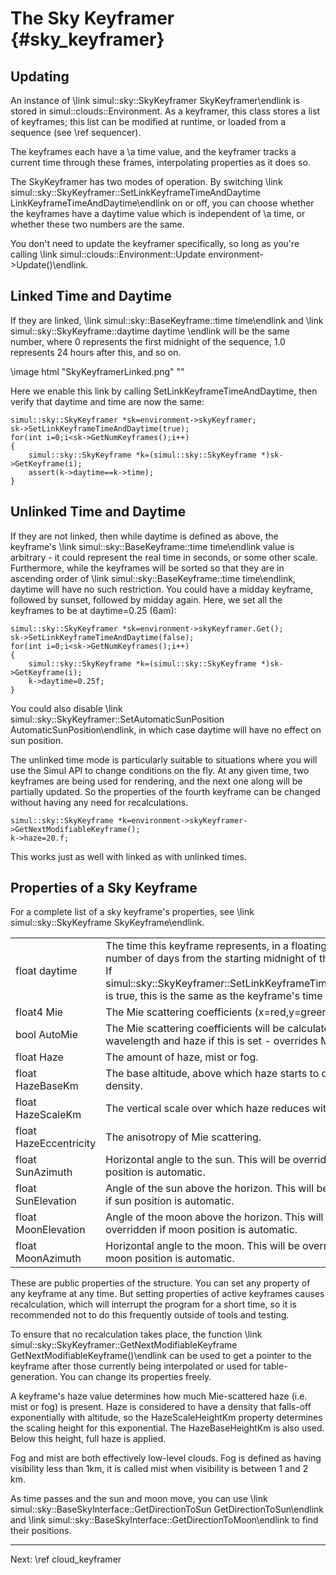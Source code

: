 The Sky Keyframer {#sky_keyframer}
=================

Updating
--------
An instance of \link simul::sky::SkyKeyframer SkyKeyframer\endlink is stored in simul::clouds::Environment. As a keyframer, this class
stores a list of keyframes; this list can be modified at runtime, or loaded from a sequence (see \ref sequencer).

The keyframes each have a \a time value, and the keyframer tracks a current time through these frames, interpolating properties as it does so.

The SkyKeyframer has two modes of operation. By switching \link simul::sky::SkyKeyframer::SetLinkKeyframeTimeAndDaytime LinkKeyframeTimeAndDaytime\endlink on or off,
you can choose whether the keyframes have a daytime value which is independent of \a time, or whether these two numbers are the same.

You don't need to update the keyframer specifically, so long as you're calling \link simul::clouds::Environment::Update environment->Update()\endlink.

Linked Time and Daytime
-----------------------

If they are linked, \link simul::sky::BaseKeyframe::time time\endlink and \link simul::sky::SkyKeyframe::daytime daytime \endlink
will be the same number, where 0 represents the first midnight of the sequence, 1.0 represents 24 hours after this, and so on.

\image html "SkyKeyframerLinked.png" ""

Here we enable this link by calling SetLinkKeyframeTimeAndDaytime, then verify that daytime and time are now the same:

	simul::sky::SkyKeyframer *sk=environment->skyKeyframer;
	sk->SetLinkKeyframeTimeAndDaytime(true);
	for(int i=0;i<sk->GetNumKeyframes();i++)
	{
		simul::sky::SkyKeyframe *k=(simul::sky::SkyKeyframe *)sk->GetKeyframe(i);
		assert(k->daytime==k->time);
	}


Unlinked Time and Daytime
-------------------------

If they are not linked, then while daytime is defined as above, the keyframe's \link simul::sky::BaseKeyframe::time time\endlink
value is arbitrary - it could represent the real time in seconds, or some other scale. Furthermore, while the keyframes
will be sorted so that they are in ascending order of \link simul::sky::BaseKeyframe::time time\endlink,
daytime will have no such restriction. You could have a midday keyframe, followed by sunset, followed by midday again.
Here, we set all the keyframes to be at daytime=0.25 (6am):

	simul::sky::SkyKeyframer *sk=environment->skyKeyframer.Get();
	sk->SetLinkKeyframeTimeAndDaytime(false);
	for(int i=0;i<sk->GetNumKeyframes();i++)
	{
		simul::sky::SkyKeyframe *k=(simul::sky::SkyKeyframe *)sk->GetKeyframe(i);
		k->daytime=0.25f;
	}

You could also disable \link simul::sky::SkyKeyframer::SetAutomaticSunPosition AutomaticSunPosition\endlink, in which case daytime will have no effect
on sun position.

The unlinked time mode is particularly suitable to situations where you will use the Simul API to change conditions on the fly.
At any given time, two keyframes are being used for rendering, and the next one along will be partially updated. So the properties
of the fourth keyframe can be changed without having any need for recalculations.

	simul::sky::SkyKeyframe *k=environment->skyKeyframer->GetNextModifiableKeyframe();
	k->haze=20.f;

This works just as well with linked as with unlinked times.


Properties of a Sky Keyframe
-------------------------

For a complete list of a sky keyframe's properties, see \link simul::sky::SkyKeyframe SkyKeyframe\endlink.

<table>
<tr><td>float daytime</td><td>The time this keyframe represents, in a floating-point number of days from the starting midnight of the sequence. If simul::sky::SkyKeyframer::SetLinkKeyframeTimeAndDaytime is true, this is the same as the keyframe's time value.</td>
</tr>
<tr><td>float4 Mie</td><td>The Mie scattering coefficients (x=red,y=green,z=blue).</td></tr>
<tr><td>bool AutoMie</td><td>The Mie scattering coefficients will be calculated based on wavelength and haze if this is set - overrides Mie.</td></tr>
<tr><td>float Haze</td><td>The amount of haze, mist or fog.</td></tr>
<tr><td>float HazeBaseKm</td><td>The base altitude, above which haze starts to decrease in density.</td></tr>
<tr><td>float HazeScaleKm</td><td>The vertical scale over which haze reduces with altitude.</td></tr>
<tr><td>float HazeEccentricity</td><td>The anisotropy of Mie scattering.</td></tr>
<tr><td>float SunAzimuth</td><td>Horizontal angle to the sun. This will be overridden if sun position is automatic.</td></tr>
<tr><td>float SunElevation</td><td>Angle of the sun above the horizon. This will be overridden if sun position is automatic.</td></tr>
<tr><td>float MoonElevation</td><td>Angle of the moon above the horizon. This will be overridden if moon position is automatic.</td></tr>
<tr><td>float MoonAzimuth</td><td>Horizontal angle to the moon. This will be overridden if moon position is automatic.</td></tr>
</table>

These are public properties of the structure. You can set any property of any keyframe at any time.
But setting properties of active keyframes causes recalculation, which will interrupt the program for a short time,
so it is recommended not to do this frequently outside of tools and testing.

To ensure that no recalculation takes place, the function \link simul::sky::SkyKeyframer::GetNextModifiableKeyframe GetNextModifiableKeyframe()\endlink
can be used to get a pointer to the keyframe after those currently being interpolated or used for table-generation.
You can change its properties freely.
 
A keyframe's haze value determines how much Mie-scattered haze (i.e. mist or fog) is present. Haze is considered to have a density that falls-off
 exponentially with altitude, so the HazeScaleHeightKm property determines the scaling height for this exponential. The
 HazeBaseHeightKm is also used. Below this height, full haze is applied.

Fog and mist are both effectively low-level clouds. Fog is defined as having visibility less than 1km, it is called mist when visibility
 is between 1 and 2 km.
 
As time passes and the sun and moon move, you can use \link simul::sky::BaseSkyInterface::GetDirectionToSun GetDirectionToSun\endlink and \link simul::sky::BaseSkyInterface::GetDirectionToMoon\endlink to find their positions.
 
<hr size="1">
Next: \ref cloud_keyframer
